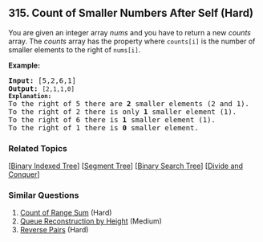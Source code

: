 <!--|This file generated by command(leetcode description); DO NOT EDIT.    |-->
<!--+----------------------------------------------------------------------+-->
<!--|@author    Openset <openset.wang@gmail.com>                           |-->
<!--|@link      https://github.com/openset                                 |-->
<!--|@home      https://github.com/openset/leetcode                        |-->
<!--+----------------------------------------------------------------------+-->

## 315. Count of Smaller Numbers After Self (Hard)

<p>You are given an integer array <i>nums</i> and you have to return a new <i>counts</i> array. The <i>counts</i> array has the property where <code>counts[i]</code> is the number of smaller elements to the right of <code>nums[i]</code>.</p>

<p><b>Example:</b></p>

<pre>
<strong>Input:</strong> [5,2,6,1]
<strong>Output:</strong> <code>[2,1,1,0] 
<strong>Explanation:</strong></code>
To the right of 5 there are <b>2</b> smaller elements (2 and 1).
To the right of 2 there is only <b>1</b> smaller element (1).
To the right of 6 there is <b>1</b> smaller element (1).
To the right of 1 there is <b>0</b> smaller element.
</pre>


### Related Topics
[[Binary Indexed Tree](https://github.com/openset/leetcode/tree/master/tag/binary-indexed-tree/README.md)]
[[Segment Tree](https://github.com/openset/leetcode/tree/master/tag/segment-tree/README.md)]
[[Binary Search Tree](https://github.com/openset/leetcode/tree/master/tag/binary-search-tree/README.md)]
[[Divide and Conquer](https://github.com/openset/leetcode/tree/master/tag/divide-and-conquer/README.md)]

### Similar Questions
  1. [Count of Range Sum](https://github.com/openset/leetcode/tree/master/problems/count-of-range-sum) (Hard)
  1. [Queue Reconstruction by Height](https://github.com/openset/leetcode/tree/master/problems/queue-reconstruction-by-height) (Medium)
  1. [Reverse Pairs](https://github.com/openset/leetcode/tree/master/problems/reverse-pairs) (Hard)
